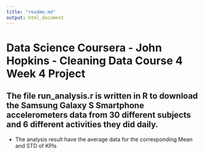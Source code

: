 ```yaml
---
title: "readme.md"
output: html_document
---
```

# Data Science Coursera - John Hopkins - Cleaning Data Course 4 Week 4 Project

## The file run_analysis.r is written in R to download the Samsung Galaxy S Smartphone accelerometers data from 30 different subjects and 6 different activities they did daily.

* The analysis result have the average data for the corresponding Mean and STD of KPIs